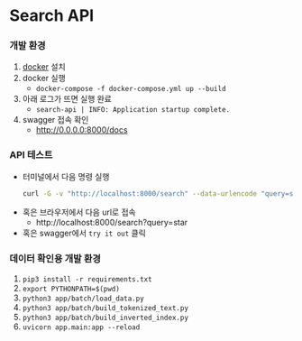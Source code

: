 # Search API

### 개발 환경
1. [docker](https://hub.docker.com/search?type=edition&offering=community&q=) 설치
2. docker 실행
   - `docker-compose -f docker-compose.yml up --build`
3. 아래 로그가 뜨면 실행 완료
   - `search-api | INFO: Application startup complete.`
4. swagger 접속 확인
   - http://0.0.0.0:8000/docs

### API 테스트
- 터미널에서 다음 명령 실행
  ```bash
  curl -G -v "http://localhost:8000/search" --data-urlencode "query=star"
  ```
- 혹은 브라우저에서 다음 url로 접속
  - http://localhost:8000/search?query=star
- 혹은 swagger에서 `try it out` 클릭

### 데이터 확인용 개발 환경
1. `pip3 install -r requirements.txt`
2. `export PYTHONPATH=$(pwd)`
3. `python3 app/batch/load_data.py`
4. `python3 app/batch/build_tokenized_text.py`
5. `python3 app/batch/build_inverted_index.py`
6. `uvicorn app.main:app --reload`